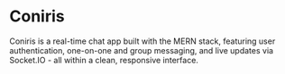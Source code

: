 # Coniris
Coniris is a real-time chat app built with the MERN stack, featuring user authentication, one-on-one and group messaging, and live updates via Socket.IO - all within a clean, responsive interface.
